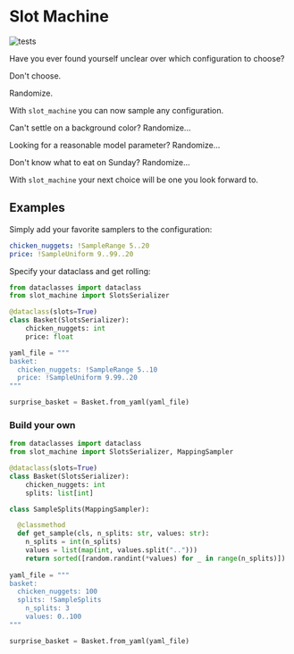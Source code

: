 # Slot Machine

![tests](https://github.com/sirno/slot_machine/actions/workflows/tests.yml/badge.svg)

Have you ever found yourself unclear over which configuration to choose?

Don't choose.

Randomize.

With `slot_machine` you can now sample any configuration.

Can't settle on a background color? Randomize...

Looking for a reasonable model parameter? Randomize...

Don't know what to eat on Sunday? Randomize...

With `slot_machine` your next choice will be one you look forward to.

## Examples

Simply add your favorite samplers to the configuration:

```yaml
chicken_nuggets: !SampleRange 5..20
price: !SampleUniform 9..99..20
```

Specify your dataclass and get rolling:

```python
from dataclasses import dataclass
from slot_machine import SlotsSerializer

@dataclass(slots=True)
class Basket(SlotsSerializer):
    chicken_nuggets: int
    price: float

yaml_file = """
basket:
  chicken_nuggets: !SampleRange 5..10
  price: !SampleUniform 9.99..20
"""

surprise_basket = Basket.from_yaml(yaml_file)
```

### Build your own

```python
from dataclasses import dataclass
from slot_machine import SlotsSerializer, MappingSampler

@dataclass(slots=True)
class Basket(SlotsSerializer):
    chicken_nuggets: int
    splits: list[int]

class SampleSplits(MappingSampler):

  @classmethod
  def get_sample(cls, n_splits: str, values: str):
    n_splits = int(n_splits)
    values = list(map(int, values.split("..")))
    return sorted([random.randint(*values) for _ in range(n_splits)])
    
yaml_file = """
basket:
  chicken_nuggets: 100
  splits: !SampleSplits
    n_splits: 3
    values: 0..100
"""

surprise_basket = Basket.from_yaml(yaml_file)
```
